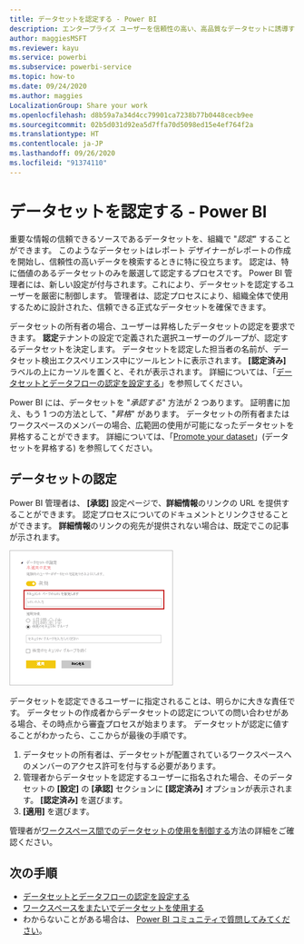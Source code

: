 ```yaml
---
title: データセットを認定する - Power BI
description: エンタープライズ ユーザーを信頼性の高い、高品質なデータセットに誘導する方法について説明します。
author: maggiesMSFT
ms.reviewer: kayu
ms.service: powerbi
ms.subservice: powerbi-service
ms.topic: how-to
ms.date: 09/24/2020
ms.author: maggies
LocalizationGroup: Share your work
ms.openlocfilehash: d8b59a7a34d4cc79901ca7238b77b0448cecb9ee
ms.sourcegitcommit: 02b5d031d92ea5d7ffa70d5098ed15e4ef764f2a
ms.translationtype: HT
ms.contentlocale: ja-JP
ms.lasthandoff: 09/26/2020
ms.locfileid: "91374110"
---
```

# <a name="certify-datasets---power-bi"></a>データセットを認定する - Power BI

重要な情報の信頼できるソースであるデータセットを、組織で "*認定*" することができます。 このようなデータセットはレポート デザイナーがレポートの作成を開始し、信頼性の高いデータを検索するときに特に役立ちます。 認定は、特に価値のあるデータセットのみを厳選して認定するプロセスです。 Power BI 管理者には、新しい設定が付与されます。これにより、データセットを認定するユーザーを厳密に制御します。 管理者は、認定プロセスにより、組織全体で使用するために設計された、信頼できる正式なデータセットを確保できます。

データセットの所有者の場合、ユーザーは昇格したデータセットの認定を要求できます。 **認定**テナントの設定で定義された選択ユーザーのグループが、認定するデータセットを決定します。 データセットを認定した担当者の名前が、データセット検出エクスペリエンス中にツールヒントに表示されます。 **[認定済み]** ラベルの上にカーソルを置くと、それが表示されます。 詳細については、「[データセットとデータフローの認定を設定する](../admin/service-admin-setup-certification.md)」を参照してください。

Power BI には、データセットを "*承認する*" 方法が 2 つあります。 証明書に加え、もう 1 つの方法として、"*昇格*" があります。 データセットの所有者またはワークスペースのメンバーの場合、広範囲の使用が可能になったデータセットを昇格することができます。 詳細については、「[Promote your dataset](service-datasets-promote.md)」(データセットを昇格する) を参照してください。 

## <a name="certify-a-dataset"></a>データセットの認定

Power BI 管理者は、 **[承認]** 設定ページで、**詳細情報**のリンクの URL を提供することができます。  認定プロセスについてのドキュメントとリンクさせることができます。 **詳細情報**のリンクの宛先が提供されない場合は、既定でこの記事が示されます。

![データセットの認定の詳細情報](media/service-datasets-certify-promote/power-bi-dataset-learn-more-certification.png)

データセットを認定できるユーザーに指定されることは、明らかに大きな責任です。 データセットの作成者からデータセットの認定についての問い合わせがある場合、その時点から審査プロセスが始まります。 データセットが認定に値することがわかったら、ここからが最後の手順です。

1. データセットの所有者は、データセットが配置されているワークスペースへのメンバーのアクセス許可を付与する必要があります。
1. 管理者からデータセットを認定するユーザーに指名された場合、そのデータセットの **[設定]** の **[承認]** セクションに **[認定済み]** オプションが表示されます。 **[認定済み]** を選びます。
1. **[適用]** を選びます。

管理者が[ワークスペース間でのデータセットの使用を制御する](service-datasets-admin-across-workspaces.md)方法の詳細をご確認ください。

## <a name="next-steps"></a>次の手順

* [データセットとデータフローの認定を設定する](../admin/service-admin-setup-certification.md)
* [ワークスペースをまたいでデータセットを使用する](service-datasets-across-workspaces.md)
* わからないことがある場合は、 [Power BI コミュニティで質問してみてください](https://community.powerbi.com/)。
